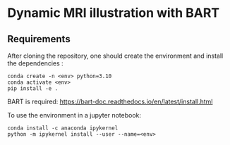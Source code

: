# Dynamic MRI illustration with BART 

## Requirements

After cloning the repository, one should create the environment and install the dependencies :
```
conda create -n <env> python=3.10
conda activate <env>
pip install -e .
```

BART is required: https://bart-doc.readthedocs.io/en/latest/install.html

To use the environment in a jupyter notebook:
```
conda install -c anaconda ipykernel
python -m ipykernel install --user --name=<env>
```
